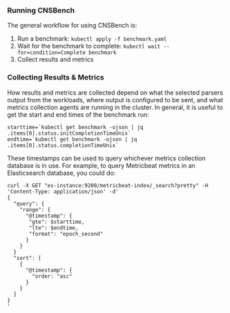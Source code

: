 ### Running CNSBench

The general workflow for using CNSBench is:
1. Run a benchmark: `kubectl apply -f benchmark.yaml`
2. Wait for the benchmark to complete: `kubectl wait --for=condition=Complete benchmark`
3. Collect results and metrics

### Collecting Results & Metrics

How results and metrics are collected depend on what the selected parsers output
from the workloads, where output is configured to be sent, and what metrics
collection agents are running in the cluster.  In general, it is useful to get
the start and end times of the benchmark run:
```Shell
starttime=`kubectl get benchmark -ojson | jq .items[0].status.initCompletionTimeUnix`
endtime=`kubectl get benchmark -ojson | jq .items[0].status.completionTimeUnix`
```

These timestamps can be used to query whichever metrics collection database is
in use.  For example, to query Metricbeat metrics in an Elasticsearch database,
you could do:
```Shell
curl -X GET "es-instance:9200/metricbeat-index/_search?pretty" -H 'Content-Type: application/json' -d'
{
  "query": {
    "range": {
      "@timestamp": {
       "gte": $starttime,
       "lte": $endtime,
       "format": "epoch_second"
      }
    }
  }
  "sort": [
    {
      "@timestamp": {
        "order: "asc"
      }
    }
  ]
}
'
```
